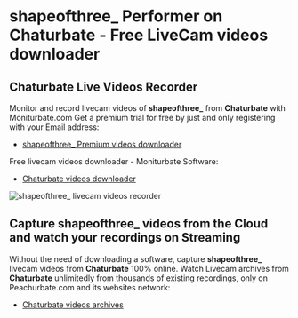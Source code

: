 # shapeofthree_ Performer on Chaturbate - Free LiveCam videos downloader

## Chaturbate Live Videos Recorder

Monitor and record livecam videos of **shapeofthree_** from **Chaturbate** with Moniturbate.com
Get a premium trial for free by just and only registering with your Email address:
* [shapeofthree_ Premium videos downloader](https://moniturbate.com/request-demo-licence-key.html)

Free livecam videos downloader - Moniturbate Software:
* [Chaturbate videos downloader](https://moniturbate.com/moniturbate-download-software.html)

![shapeofthree_ livecam videos recorder](https://peachurnet.com/templates/moniturbate-software.png)


## Capture shapeofthree_ videos from the Cloud and watch your recordings on Streaming

Without the need of downloading a software, capture **shapeofthree_** livecam videos from **Chaturbate** 100% online.
Watch Livecam archives from **Chaturbate** unlimitedly from thousands of existing recordings, only on Peachurbate.com and its websites network:
* [Chaturbate videos archives](https://peachurnet.com/)